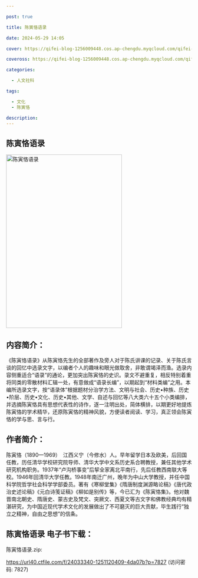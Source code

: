 ```yaml
---

post: true

title: 陈寅恪语录

date: 2024-05-29 14:05

cover: https://qifei-blog-1256009448.cos.ap-chengdu.myqcloud.com/qifei-blog/659b4a38871b83018a19ce0c.jpg

coveross: https://qifei-blog-1256009448.cos.ap-chengdu.myqcloud.com/qifei-blog/659b4a38871b83018a19ce0c.jpg

categories:

  - 人文社科

tags:

  - 文化
  - 陈寅恪

description:
---
```


## 陈寅恪语录
<img alt="陈寅恪语录 " class="aligncenter loading" data-was-processed="true" decoding="async" fetchpriority="high" height="471" src="https://qifei-blog-1256009448.cos.ap-chengdu.myqcloud.com/qifei-blog/659b4a38871b83018a19ce0c.jpg " style="cursor: zoom-in;" width="314"/>

## 内容简介：

《陈寅恪语录》从陈寅恪先生的全部著作及旁人对于陈氏讲课的记录、关于陈氏言谈的回忆中选录文字，以编者个人的趣味和眼光做取舍，非敢谓竭泽而渔。选录内容侧重适合“语录”的通论，更加突出陈寅恪的史识。录文不避重复，相反特别着重将同类的零散材料汇辑一处，有意做成“语录长编”，以期起到“材料类编”之用。本编所选录文字，按“语录体”根据题材分治学方法、文明与社会、历史•种族、历史•阶层、历史•文化、历史•其他、文学、自述与回忆等八大类六十五个小类编排，并选摘陈寅恪具有思想代表性的诗作，逐一注明出处，简体横排，以期更好地提炼陈寅恪的学术精华，还原陈寅恪的精神风貌，方便读者阅读、学习，真正领会陈寅恪的学与思、言与行。

## 作者简介：

陈寅恪（1890—1969）　江西义宁（今修水）人。早年留学日本及欧美，后回国任教，历任清华学校研究院导师、清华大学中文系历史系合聘教授，兼任其他学术研究机构职务。1937年“卢沟桥事变”后挈全家离北平南行，先后任教西南联大等校。1946年回清华大学任教。1948年南迁广州，晚年为中山大学教授，并任中国科学院哲学社会科学学部委员。著有《寒柳堂集》《隋唐制度渊源略论稿》《唐代政治史述论稿》《元白诗笺证稿》《柳如是别传》等，今已汇为《陈寅恪集》。他对魏晋南北朝史、隋唐史、蒙古史及梵文、突厥文、西夏文等古文字和佛教经典均有精湛研究，为中国近现代学术文化的发展做出了不可磨灭的巨大贡献，毕生践行“独立之精神，自由之思想”的信条。

## 陈寅恪语录 电子书下载：

陈寅恪语录.zip: 

https://url40.ctfile.com/f/24033340-1251120409-4da07b?p=7827 (访问密码: 7827)
